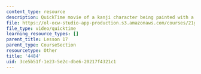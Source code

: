 ```yaml
---
content_type: resource
description: QuickTime movie of a kanji character being painted with a brush.
file: https://ol-ocw-studio-app-production.s3.amazonaws.com/courses/21g-504-japanese-iv-spring-2009/3ce5b51f1e235e2cdbe620217f4321c1_4484.mov
file_type: video/quicktime
learning_resource_types: []
parent_title: Lesson 17
parent_type: CourseSection
resourcetype: Other
title: '4484'
uid: 3ce5b51f-1e23-5e2c-dbe6-20217f4321c1
---
```

